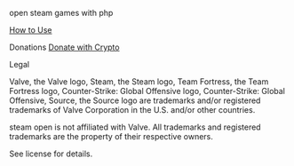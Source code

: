 open steam games with php



[How to Use](../../wiki/how-to-use)

Donations
[Donate with Crypto](https://commerce.coinbase.com/checkout/261de615-ec42-4101-9998-ff1c53f9524d)


Legal

Valve, the Valve logo, Steam, the Steam logo, Team Fortress, the Team Fortress logo, Counter-Strike: Global Offensive logo, Counter-Strike: Global Offensive, Source, the Source logo are trademarks and/or registered trademarks of Valve Corporation in the U.S. and/or other countries.

steam open is not affiliated with Valve. All trademarks and registered trademarks are the property of their respective owners. 

See license for details.
